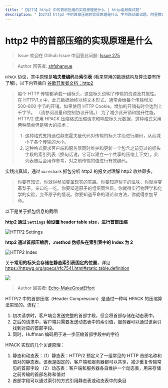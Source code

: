 ```yaml
---
title: "【Q273】http2 中的首部压缩的实现原理是什么 | http高频面试题"
description: "【Q273】http2 中的首部压缩的实现原理是什么 字节跳动面试题、阿里腾讯面试题、美团小米面试题。"
---
```


# http2 中的首部压缩的实现原理是什么

> Issue
> 欢迎在 Gtihub Issue 中回答此问题: [Issue 275](https://github.com/shfshanyue/Daily-Question/issues/275)

> Author
> 回答者: [shfshanyue](https://github.com/shfshanyue)

`HPACK` 协议，其中原理是**哈夫曼编码**及**索引表** (看来常用的数据结构及算法要有所了解)，以下内容摘自 [谷歌开发者文档：http2](https://developers.google.com/web/fundamentals/performance/http2/)

> 每个 HTTP 传输都承载一组标头，这些标头说明了传输的资源及其属性。 在 HTTP/1.x 中，此元数据始终以纯文本形式，通常会给每个传输增加 500–800 字节的开销。如果使用 HTTP Cookie，增加的开销有时会达到上千字节。 （请参阅测量和控制协议开销。） 为了减少此开销和提升性能，HTTP/2 使用 HPACK 压缩格式压缩请求和响应标头元数据，这种格式采用两种简单但是强大的技术：
>
> 1. 这种格式支持通过静态霍夫曼代码对传输的标头字段进行编码，从而减小了各个传输的大小。
> 1. 这种格式要求客户端和服务器同时维护和更新一个包含之前见过的标头字段的索引列表（换句话说，它可以建立一个共享的压缩上下文），此列表随后会用作参考，对之前传输的值进行有效编码。

实践出真知，通过 `wireshark` 抓包分析 http2 的报文对理解 http2 收益颇多。

> 你要有知识，你就得参加变革现实的实践。你要知道梨子的滋味，你就得变革梨子，亲口吃一吃。你要知道原子的组织同性质，你就得实行物理学和化学的实验，变革原子的情况。你要知道革命的理论和方法，你就得参加革命。

以下是关于抓包信息的截图

**http2 通过 `Settings` 帧设置 header table size，进行首部压缩**

![HTTP2 Settings](https://p3-juejin.byteimg.com/tos-cn-i-k3u1fbpfcp/3f1a9d380a4d47a4aabbbd98af4d3f90~tplv-k3u1fbpfcp-zoom-1.image)

**http2 通过首部压缩后，:method 伪标头在索引表中的 Index 为 2**

![HTTP2 Index](https://p9-juejin.byteimg.com/tos-cn-i-k3u1fbpfcp/6b1281937b584bffaa0bbcb9d5621341~tplv-k3u1fbpfcp-zoom-1.image)

关于**常用的标头会存储在静态索引表固定的位置**，详见 <https://httpwg.org/specs/rfc7541.html#static.table.definition>

![](https://p9-juejin.byteimg.com/tos-cn-i-k3u1fbpfcp/2cef31dd10e64340b49caf35cbc01759~tplv-k3u1fbpfcp-zoom-1.image)

> Author
> 回答者: [Echo-MakeGreatEffort](https://github.com/Echo-MakeGreatEffort)

HTTP/2 中的首部压缩（Header Compression）是通过一种叫 HPACK 的压缩算法实现的。流程：

1. 初次请求时，客户端会发送完整的首部字段，但会将首部存储在动态表中。
2. 之后的请求中，客户端只需要发送动态表中的索引值，服务器可以通过该索引找到对应的首部字段。
3. 同时，Huffman 编码用于进一步压缩首部字段中的字符

HPACK 实现的几个关键原理：

1. 静态和动态表：（1）静态表：HTTP/2 预定义了一组常见的 HTTP 首部名称和值对的静态表。该表是固定的，客户端和服务器都可以共享，减少重复传输常见的首部字段 （2）动态表：客户端和服务器各自维护一个动态表，用来存储之前传输的首部名称和值对
2. 首部字段可以通过索引的方式引用静态表或动态表中的条目
